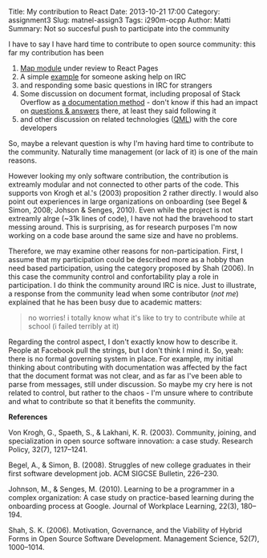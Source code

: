 Title: My contribution to React
Date: 2013-10-21 17:00
Category: assignment3
Slug: matnel-assign3
Tags: i290m-ocpp
Author: Matti
Summary: Not so succesful push to participate into the community

I have to say I have hard time to contribute to open source community: this far my contribution has been

  1. [Map module](https://github.com/facebook/react-page/pull/34) under review to React Pages
  1. A simple [example](http://jsfiddle.net/matnel/gmg2G/1/) for someone asking help on IRC
  1. and responding some basic questions in IRC for strangers
  1. Some discussion on document format, including proposal of Stack Overflow as [a documentation method](http://fooo.fr:8002/entries?before=1378316940) - don't know if this had an impact on [questions & answers](http://stackoverflow.com/questions/tagged/reactjs) there, at least they said following it
  1. and other discussion on related technologies ([QML](http://fooo.fr:8002/entries?before=1380850664)) with the core developers

So, maybe a relevant question is why I'm having hard time to contribute to the community. Naturally time management (or lack of it) is one of the main reasons.

However looking my only software contribution, the contribution is extreamly modular and not connected to other parts of the code. This supports von Krogh et al.'s (2003) proposition 2 rather directly. I would also point out experiences in large organizations on onboarding (see Begel & Simon, 2008; Johson & Senges, 2010). Even while the project is not extreamly alrge (~31k lines of code), I have not had the bravehood to start messing around. This is surprising, as for research purposes I'm now working on a code base around the same size and have no problems.

Therefore, we may examine other reasons for non-participation. First, I assume that my participation could be described more as a hobby than need based participation, using the category proposed by Shah (2006). In this case the community control and confortability play a role in participation. I do think the community around IRC is nice. Just to illustrate, a response from the community lead when some contributor (*not me*) explained that he has been busy due to academic matters:

> no worries! i totally know what it's like to try to contribute while at school (i failed terribly at it)

Regarding the control aspect, I don't exactly know how to describe it. People at Facebook pull the strings, but I don't think I mind it. So, yeah: there is no formal governing system in place. For example, my initial thinking about contributing with documentation was affected by the fact that the document format was not clear, and as far as I've been able to parse from messages, still under discussion. So maybe my cry here is not related to control, but rather to the chaos - I'm unsure where to contribute and what to contribute so that it benefits the community.

**References**

Von Krogh, G., Spaeth, S., & Lakhani, K. R. (2003). Community, joining, and specialization in open source software innovation: a case study. Research Policy, 32(7), 1217–1241.

Begel, A., & Simon, B. (2008). Struggles of new college graduates in their first software development job. ACM SIGCSE Bulletin, 226–230.

Johnson, M., & Senges, M. (2010). Learning to be a programmer in a complex organization: A case study on practice-based learning during the onboarding process at Google. Journal of Workplace Learning, 22(3), 180–194.

Shah, S. K. (2006). Motivation, Governance, and the Viability of Hybrid Forms in Open Source Software Development. Management Science, 52(7), 1000–1014.